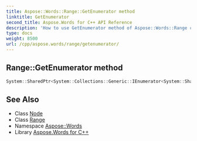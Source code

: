 ```yaml
---
title: Aspose::Words::Range::GetEnumerator method
linktitle: GetEnumerator
second_title: Aspose.Words for C++ API Reference
description: 'How to use GetEnumerator method of Aspose::Words::Range class in C++.'
type: docs
weight: 8500
url: /cpp/aspose.words/range/getenumerator/
---
```

## Range::GetEnumerator method




```cpp
System::SharedPtr<System::Collections::Generic::IEnumerator<System::SharedPtr<Aspose::Words::Node>>> Aspose::Words::Range::GetEnumerator() override
```

## See Also

* Class [Node](../../node/)
* Class [Range](../)
* Namespace [Aspose::Words](../../)
* Library [Aspose.Words for C++](../../../)
